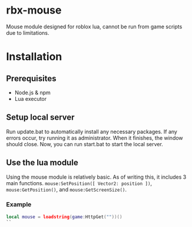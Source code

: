 # rbx-mouse
Mouse module designed for roblox lua, cannot be run from game scripts due to limitations.

# Installation
## Prerequisites
- Node.js & npm
- Lua executor

## Setup local server
Run update.bat to automatically install any necessary packages. If any errors occur, try running it as administrator.
When it finishes, the window should close.
Now, you can run start.bat to start the local server.

## Use the lua module
Using the mouse module is relatively basic. As of writing this, it includes 3 main functions.
`mouse:SetPosition([ Vector2: position ])`, `mouse:GetPosition()`, and `mouse:GetScreenSize()`.

### Example
```lua
local mouse = loadstring(game:HttpGet(""))()
``
